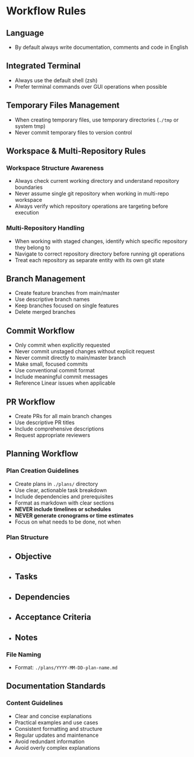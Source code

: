 # Workflow Rules

## Language

- By default always write documentation, comments and code in English

## Integrated Terminal

- Always use the default shell (zsh)
- Prefer terminal commands over GUI operations when possible

## Temporary Files Management

- When creating temporary files, use temporary directories (`./tmp` or system tmp)
- Never commit temporary files to version control

## Workspace & Multi-Repository Rules

### Workspace Structure Awareness

- Always check current working directory and understand repository boundaries
- Never assume single git repository when working in multi-repo workspace
- Always verify which repository operations are targeting before execution

### Multi-Repository Handling

- When working with staged changes, identify which specific repository they belong to
- Navigate to correct repository directory before running git operations
- Treat each repository as separate entity with its own git state

## Branch Management

- Create feature branches from main/master
- Use descriptive branch names
- Keep branches focused on single features
- Delete merged branches

## Commit Workflow

- Only commit when explicitly requested
- Never commit unstaged changes without explicit request
- Never commit directly to main/master branch
- Make small, focused commits
- Use conventional commit format
- Include meaningful commit messages
- Reference Linear issues when applicable

## PR Workflow

- Create PRs for all main branch changes
- Use descriptive PR titles
- Include comprehensive descriptions
- Request appropriate reviewers

## Planning Workflow

### Plan Creation Guidelines

- Create plans in `./plans/` directory
- Use clear, actionable task breakdown
- Include dependencies and prerequisites
- Format as markdown with clear sections
- **NEVER include timelines or schedules**
- **NEVER generate cronograms or time estimates**
- Focus on what needs to be done, not when

### Plan Structure

- ## Objective
- ## Tasks
- ## Dependencies
- ## Acceptance Criteria
- ## Notes

### File Naming

- Format: `./plans/YYYY-MM-DD-plan-name.md`

## Documentation Standards

### Content Guidelines

- Clear and concise explanations
- Practical examples and use cases
- Consistent formatting and structure
- Regular updates and maintenance
- Avoid redundant information
- Avoid overly complex explanations
